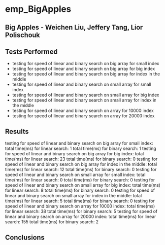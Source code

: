 # emp_BigApples

## Big Apples - Weichen Liu, Jeffery Tang, Lior Polischouk

## Tests Performed
* testing for speed of linear and binary search on big array for small index
* testing for speed of linear and binary search on big array for big index
* testing for speed of linear and binary search on big array for index in the middle
* testing for speed of linear and binary search on small array for small index
* testing for speed of linear and binary search on small array for big index
* testing for speed of linear and binary search on small array for index in the middle
* testing for speed of linear and binary search on array for 10000 index
* testing for speed of linear and binary search on array for 20000 index
## Results
  testing for speed of linear and binary search on big array for small index:
  total time(ms) for linear search: 	1
  total time(ms) for binary search: 	1
  testing for speed of linear and binary search on big array for big index:
  total time(ms) for linear search: 	23
  total time(ms) for binary search: 	0
  testing for speed of linear and binary search on big array for index in the middle:
  total time(ms) for linear search: 	12
  total time(ms) for binary search: 	0
  testing for speed of linear and binary search on small array for small index:
  total time(ms) for linear search: 	0
  total time(ms) for binary search: 	0
  testing for speed of linear and binary search on small array for big index:
  total time(ms) for linear search: 	8
  total time(ms) for binary search: 	0
  testing for speed of linear and binary search on small array for index in the middle:
  total time(ms) for linear search: 	5
  total time(ms) for binary search: 	0
  testing for speed of linear and binary search on array for 10000 index:
  total time(ms) for linear search: 	38
  total time(ms) for binary search: 	5
  testing for speed of linear and binary search on array for 20000 index:
  total time(ms) for linear search: 	155
  total time(ms) for binary search: 	2

## Conclusions
